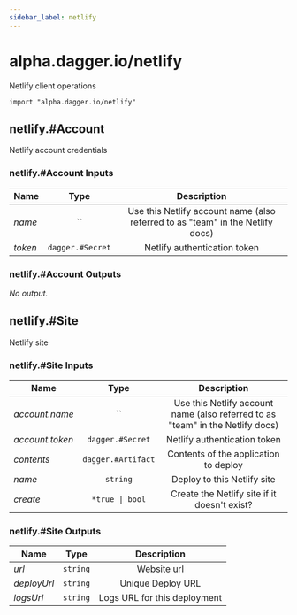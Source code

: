 ```yaml
---
sidebar_label: netlify
---
```


# alpha.dagger.io/netlify

Netlify client operations

```cue
import "alpha.dagger.io/netlify"
```

## netlify.#Account

Netlify account credentials

### netlify.#Account Inputs

| Name             | Type                | Description                                                                      |
| -------------    |:-------------:      |:-------------:                                                                   |
|*name*            | ``                  |Use this Netlify account name (also referred to as "team" in the Netlify docs)    |
|*token*           | `dagger.#Secret`    |Netlify authentication token                                                      |

### netlify.#Account Outputs

_No output._

## netlify.#Site

Netlify site

### netlify.#Site Inputs

| Name              | Type                  | Description                                                                      |
| -------------     |:-------------:        |:-------------:                                                                   |
|*account.name*     | ``                    |Use this Netlify account name (also referred to as "team" in the Netlify docs)    |
|*account.token*    | `dagger.#Secret`      |Netlify authentication token                                                      |
|*contents*         | `dagger.#Artifact`    |Contents of the application to deploy                                             |
|*name*             | `string`              |Deploy to this Netlify site                                                       |
|*create*           | `*true \| bool`       |Create the Netlify site if it doesn't exist?                                      |

### netlify.#Site Outputs

| Name             | Type              | Description                    |
| -------------    |:-------------:    |:-------------:                 |
|*url*             | `string`          |Website url                     |
|*deployUrl*       | `string`          |Unique Deploy URL               |
|*logsUrl*         | `string`          |Logs URL for this deployment    |
